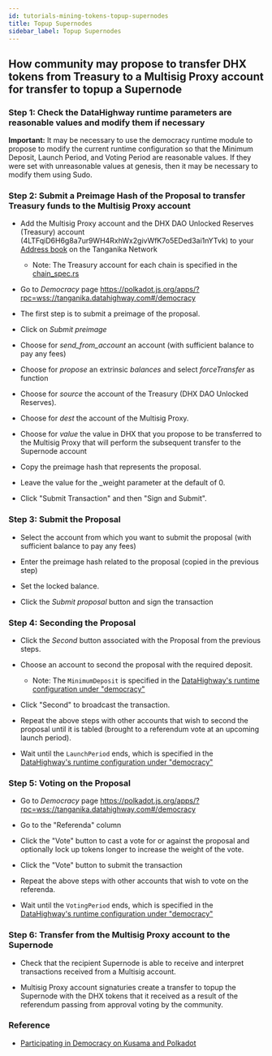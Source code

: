 ```yaml
---
id: tutorials-mining-tokens-topup-supernodes
title: Topup Supernodes
sidebar_label: Topup Supernodes
---
```


## How community may propose to transfer DHX tokens from Treasury to a Multisig Proxy account for transfer to topup a Supernode

### Step 1: Check the DataHighway runtime parameters are reasonable values and modify them if necessary

**Important:** It may be necessary to use the democracy runtime module to propose to modify the current runtime configuration so that the Minimum Deposit, Launch Period, and Voting Period are reasonable values. If they were set with unreasonable values at genesis, then it may be necessary to modify them using Sudo. 

### Step 2: Submit a Preimage Hash of the Proposal to transfer Treasury funds to the Multisig Proxy account

* Add the Multisig Proxy account and the DHX DAO Unlocked Reserves (Treasury) account (4LTFqiD6H6g8a7ur9WH4RxhWx2givWfK7o5EDed3ai1nYTvk) to your [Address book](https://polkadot.js.org/apps/?rpc=wss://tanganika.datahighway.com#/addresses) on the Tanganika Network
	* Note: The Treasury account for each chain is specified in the [chain_spec.rs](https://github.com/DataHighway-DHX/DataHighway-Parachain/blob/main/node/src/chain_spec.rs)

* Go to _Democracy_ page https://polkadot.js.org/apps/?rpc=wss://tanganika.datahighway.com#/democracy

* The first step is to submit a preimage of the proposal.

* Click on _Submit preimage_

* Choose for _send_from_account_ an account (with sufficient balance to pay any fees)

* Choose for _propose_ an extrinsic _balances_ and select _forceTransfer_ as function

* Choose for _source_ the account of the Treasury (DHX DAO Unlocked Reserves).

* Choose for _dest_ the account of the Multisig Proxy.

* Choose for _value_ the value in DHX that you propose to be transferred to the Multisig Proxy that will perform the subsequent transfer to the Supernode account

* Copy the preimage hash that represents the proposal.

* Leave the value for the _weight parameter at the default of 0.

* Click "Submit Transaction" and then "Sign and Submit".

### Step 3: Submit the Proposal

* Select the account from which you want to submit the proposal (with sufficient balance to pay any fees)

* Enter the preimage hash related to the proposal (copied in the previous step)

* Set the locked balance. 

* Click the _Submit proposal_ button and sign the transaction

### Step 4: Seconding the Proposal

* Click the _Second_ button associated with the Proposal from the previous steps.

* Choose an account to second the proposal with the required deposit.
	* Note: The `MinimumDeposit` is specified in the [DataHighway's runtime configuration under "democracy"](https://github.com/DataHighway-DHX/DataHighway-Parachain/blob/main/runtime/src/lib.rs#L941)

* Click "Second" to broadcast the transaction.

* Repeat the above steps with other accounts that wish to second the proposal until it is tabled (brought to a referendum vote at an upcoming launch period).

* Wait until the `LaunchPeriod` ends, which is specified in the [DataHighway's runtime configuration under "democracy"](https://github.com/DataHighway-DHX/DataHighway-Parachain/blob/main/runtime/src/lib.rs#L937)

### Step 5: Voting on the Proposal

* Go to _Democracy_ page https://polkadot.js.org/apps/?rpc=wss://tanganika.datahighway.com#/democracy

* Go to the "Referenda" column

* Click the "Vote" button to cast a vote for or against the proposal and optionally lock up tokens longer to increase the weight of the vote.

* Click the "Vote" button to submit the transaction

* Repeat the above steps with other accounts that wish to vote on the referenda.

* Wait until the `VotingPeriod` ends, which is specified in the [DataHighway's runtime configuration under "democracy"](https://github.com/DataHighway-DHX/DataHighway-Parachain/blob/main/runtime/src/lib.rs#L938)

### Step 6: Transfer from the Multisig Proxy account to the Supernode

* Check that the recipient Supernode is able to receive and interpret transactions received from a Multisig account.

* Multisig Proxy account signaturies create a transfer to topup the Supernode with the DHX tokens that it received as a result of the referendum passing from approval voting by the community.

### Reference

* [Participating in Democracy on Kusama and Polkadot](https://wiki.polkadot.network/docs/maintain-guides-democracy/#proposing-an-action)
